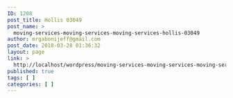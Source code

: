 ```yaml
---
ID: 1208
post_title: Hollis 03049
post_name: >
  moving-services-moving-services-moving-services-hollis-03049
author: mrgabonijeff@gmail.com
post_date: 2018-03-28 01:36:32
layout: page
link: >
  http://localhost/wordpress/moving-services-moving-services-moving-services-hollis-03049/
published: true
tags: [ ]
categories: [ ]
---
```

